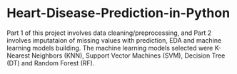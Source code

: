 # Heart-Disease-Prediction-in-Python

Part 1 of this project involves data cleaning/preprocessing, and Part 2 involves imputataion of missing values with prediction, EDA and machine learning models building. The machine learning models selected were K-Nearest Neighbors (KNN), Support Vector Machines (SVM), Decision Tree (DT) and Random Forest (RF).

